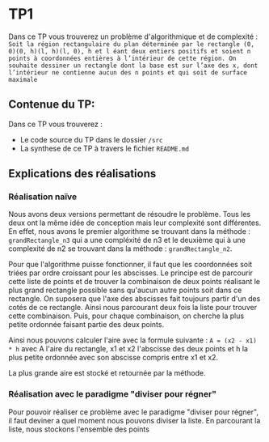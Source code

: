 # TP1 

Dans ce TP vous trouverez un problème d'algorithmique et de complexité :   
`Soit la région rectangulaire du plan déterminée par le rectangle (0, 0)(0, h)(l, h)(l, 0), h et
l éant deux entiers positifs et soient n points à coordonnées entières à l’intérieur de cette région.
On souhaite dessiner un rectangle dont la base est sur l’axe des x, dont l’intérieur ne contienne aucun des
n points et qui soit de surface maximale`

## Contenue du TP:

Dans ce TP vous trouverez :

- Le code source du TP dans le dossier `/src`
- La synthese de ce TP à travers le fichier `README.md` 

## Explications des réalisations

### Réalisation naïve

Nous avons deux versions permettant de résoudre le problème. Tous les deux ont la même idée de conception mais leur complexité sont différentes. 
En effet, nous avons le premier algorithme se trouvant dans la méthode : `grandRectangle_n3` qui a une compléxité de n3 et le deuxième qui à une complexité de n2 se trouvant dans la méthode : `grandRectangle_n2`.  

Pour que l'algorithme puisse fonctionner, il faut que les coordonnées soit triées par ordre croissant pour les abscisses. Le principe est de parcourir cette liste de points et de trouver la combinaison de deux points réalisant le plus grand rectangle possible sans qu'aucun autre points soit dans ce rectangle. On suposera que l'axe des abscisses fait toujours partir d'un des cotés de ce rectangle.
Ainsi nous parcourant deux fois la liste pour trouver cette combinaison. Puis, pour chaque combinaison, on cherche la plus petite ordonnée faisant partie des deux points.  

Ainsi nous pouvons calculer l'aire avec la formule suivante :  `A = (x2 - x1) * h` avec A l'aire du rectangle, x1 et x2 l'abscisse des deux points et h la plus petite ordonnée avec son abscisse compris entre x1 et x2.  

La plus grande aire est stocké et retournée par la méthode.  


### Réalisation avec le paradigme "diviser pour régner"

Pour pouvoir réaliser ce problème avec le paradigme "diviser pour régner", il faut deviner a quel moment nous pouvons diviser la liste.
En parcourant la liste, nous stockons l'ensemble des points

